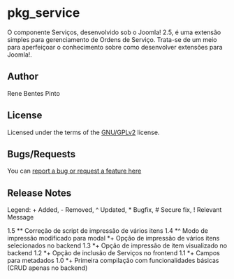pkg_service
=============

O componente Serviços, desenvolvido sob o Joomla! 2.5, é uma extensão simples para gerenciamento de Ordens de Serviço. Trata-se de um meio para aperfeiçoar o conhecimento sobre como desenvolver extensões para Joomla!.

Author
------

Rene Bentes Pinto

License
--------

Licensed under the terms of the [GNU/GPLv2](http://www.gnu.org/licenses/gpl-2.0.html) license.

Bugs/Requests
-------------

You can [report a bug or request a feature here](http://github.com/renebentes/pkg_service/issues)

Release Notes
-------------

Legend: + Added, - Removed, ^ Updated, * Bugfix, # Secure fix, ! Relevant Message

1.5
	*\* Correção de script de impressão de vários itens
1.4
	*^ Modo de impressão modificado para modal
	*\+ Opção de impressão de vários itens selecionados no backend
1.3
	*\+ Opção de impressão de item visualizado no backend
1.2
	*\+ Opção de inclusão de Serviços no frontend
1.1
	*\+ Campos para metadados
1.0
	*\+ Primeira compilação com funcionalidades básicas (CRUD apenas no backend)